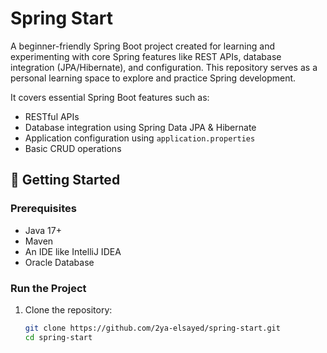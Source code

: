 # Spring Start
A beginner-friendly Spring Boot project created for learning and experimenting with core Spring features like REST APIs, database integration (JPA/Hibernate), and configuration. This repository serves as a personal learning space to explore and practice Spring development.

It covers essential Spring Boot features such as:

- RESTful APIs
- Database integration using Spring Data JPA & Hibernate
- Application configuration using `application.properties`
- Basic CRUD operations

## 🚀 Getting Started

### Prerequisites
- Java 17+ 
- Maven 
- An IDE like IntelliJ IDEA 
- Oracle Database 

### Run the Project
1. Clone the repository:
   ```bash
   git clone https://github.com/2ya-elsayed/spring-start.git
   cd spring-start
